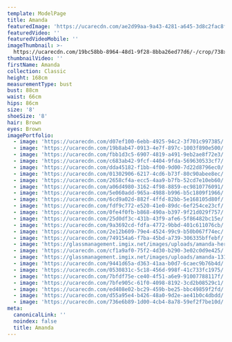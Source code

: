 ```yaml
---
template: ModelPage
title: Amanda
featuredImage: 'https://ucarecdn.com/ae2d99aa-9a43-4281-a645-3d8c2fac8fae/'
featuredVideo: ''
featuredVideoMobile: ''
imageThumbnail: >-
  https://ucarecdn.com/19bc58bb-8964-48d1-9f28-8bba26ed77d6/-/crop/738x1037/468,324/-/preview/
thumbnailVideo: ''
firstName: Amanda
collection: Classic
height: 168cm
measurementType: bust
bust: 88cm
waist: 66cm
hips: 86cm
size: '8'
shoeSize: '8'
hair: Brown
eyes: Brown
imagePortfolio:
  - image: 'https://ucarecdn.com/d07ef100-6ebb-4925-94c2-3f701c997385/'
  - image: 'https://ucarecdn.com/19b8ab47-0913-4e7f-897c-1003f890e500/'
  - image: 'https://ucarecdn.com/fbb1d3c5-6907-4819-a491-9eb2ae8f72e3/'
  - image: 'https://ucarecdn.com/c683ab42-9fcf-4404-9fda-569630533cf7/'
  - image: 'https://ucarecdn.com/dda45182-f1bb-4f00-9d00-7d22d8796ec0/'
  - image: 'https://ucarecdn.com/01302906-6217-4cd6-b73f-80c90abee8ec/'
  - image: 'https://ucarecdn.com/2658cf4a-ecc5-4aa9-b7fb-52cd7e10eb60/'
  - image: 'https://ucarecdn.com/a06d4980-3162-4f98-8859-ec9810776091/'
  - image: 'https://ucarecdn.com/5e060add-965a-4988-b996-b5c1809f1966/'
  - image: 'https://ucarecdn.com/6cd9a02d-882f-4ffd-82bb-5e168105d80f/'
  - image: 'https://ucarecdn.com/fdf9c772-e520-41e0-89dc-6ef254ce23cf/'
  - image: 'https://ucarecdn.com/0fe4f0fb-b868-490a-b397-9f21d029f757/'
  - image: 'https://ucarecdn.com/25d0df3c-431b-43f9-afe6-5f86482bc15e/'
  - image: 'https://ucarecdn.com/9a3692cd-fdfa-4772-9bbd-401c611076cb/'
  - image: 'https://ucarecdn.com/2e12b609-79e4-4524-99c9-b50b067f74ec/'
  - image: 'https://ucarecdn.com/749154a6-f7ba-45bd-a739-306335bffebf/'
  - image: 'https://glassmanagement.imgix.net/images/uploads/amanda-her-shadow-yes.jpg'
  - image: 'https://ucarecdn.com/cf1a9af0-75f2-4d30-b290-3e02c0d9e425/'
  - image: 'https://glassmanagement.imgix.net/images/uploads/amanda-13131313.jpg'
  - image: 'https://ucarecdn.com/9441d65a-d363-41aa-b0d7-6caec9b76b4d/'
  - image: 'https://ucarecdn.com/0530831c-5c18-456d-998f-41c733fc1975/'
  - image: 'https://ucarecdn.com/7bfdf75e-ce40-4f51-a6e9-91007788117f/'
  - image: 'https://ucarecdn.com/7bfe905c-61f0-4098-8192-3cd2b08529c1/'
  - image: 'https://ucarecdn.com/ed408e02-bc29-459b-be25-bbc49859f2fd/'
  - image: 'https://ucarecdn.com/d55a95e4-b426-48a0-9d2e-ae41b0c4dbdd/'
  - image: 'https://ucarecdn.com/736e6b89-1d00-4cb4-8a78-59ef2f7be10d/'
meta:
  canonicalLink: ''
  noindex: false
  title: Amanda
---
```


